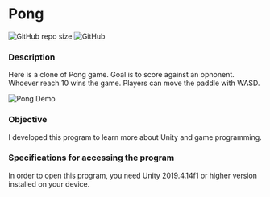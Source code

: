 # Pong

![GitHub repo size](https://img.shields.io/github/repo-size/WW164/Pong) ![GitHub](https://img.shields.io/github/license/WW164/Pong)


### Description
Here is a clone of Pong game. Goal is to score against an opnonent. Whoever reach 10 wins the game. Players can move the paddle with WASD.

![Pong Demo](https://user-images.githubusercontent.com/56814825/146227233-65437bd3-4af2-471f-9669-584a3d67338a.gif)

### Objective
I developed this program to learn more about Unity and game programming.

### Specifications for accessing the program
In order to open this program, you need Unity 2019.4.14f1 or higher version installed on your device.

